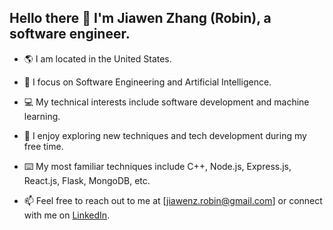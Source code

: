 ## Hello there 👋 I'm Jiawen Zhang (Robin), a software engineer.

- 🌎 I am located in the United States.

- 📔 I focus on Software Engineering and Artificial Intelligence.

- 💻 My technical interests include software development and machine learning.

- 🌟 I enjoy exploring new techniques and tech development during my free time.

- ⌨️ My most familiar techniques include C++, Node.js, Express.js, React.js, Flask, MongoDB, etc.

- 📫 Feel free to reach out to me at [jiawenz.robin@gmail.com] or connect with me on [LinkedIn](https://www.linkedin.com/in/jiawenz-robin/).

